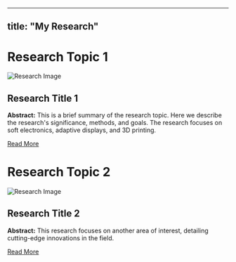 
---
title: "My Research"
---

# Research Topic 1
<div class="research-section">
  <img src="/images/research-image.jpg" alt="Research Image">
  <div class="content">
    <h2>Research Title 1</h2>
    <p><strong>Abstract:</strong> This is a brief summary of the research topic. Here we describe the research's significance, methods, and goals. The research focuses on soft electronics, adaptive displays, and 3D printing.</p>
    <a href="#">Read More</a>
  </div>
</div>

# Research Topic 2
<div class="research-section">
  <img src="/images/research-image-2.jpg" alt="Research Image">
  <div class="content">
    <h2>Research Title 2</h2>
    <p><strong>Abstract:</strong> This research focuses on another area of interest, detailing cutting-edge innovations in the field.</p>
    <a href="#">Read More</a>
  </div>
</div>
